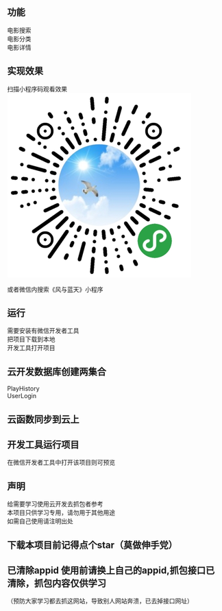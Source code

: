 ## 功能
电影搜索  
电影分类  
电影详情  

## 实现效果
扫描小程序码观看效果
![Image](<https://github.com/master1Sun/MovieLook1/blob/master/xiaochengxuma.jpg>)
  
或者微信内搜索《风与蓝天》小程序

## 运行
需要安装有微信开发者工具  
把项目下载到本地  
开发工具打开项目  

## 云开发数据库创建两集合
PlayHistory  
UserLogin  

## 云函数同步到云上

## 开发工具运行项目
在微信开发者工具中打开该项目则可预览


## 声明
给需要学习使用云开发去抓包者参考  
本项目只供学习专用，请勿用于其他用途  
如需自己使用请注明出处  

## 下载本项目前记得点个star（莫做伸手党）

## 已清除appid 使用前请换上自己的appid,抓包接口已清除，抓包内容仅供学习
  （预防大家学习都去抓这网站，导致别人网站奔溃，已去掉接口网址）
